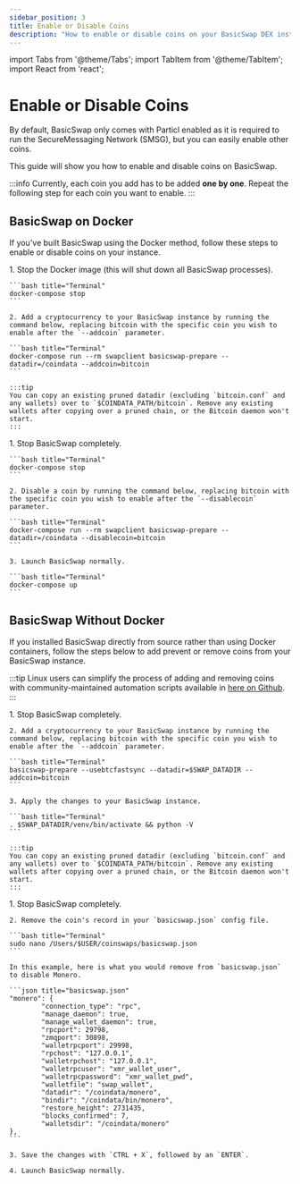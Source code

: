 ```yaml
---
sidebar_position: 3
title: Enable or Disable Coins
description: "How to enable or disable coins on your BasicSwap DEX instance"
---
```


import Tabs from '@theme/Tabs';
import TabItem from '@theme/TabItem';
import React from 'react';

# Enable or Disable Coins

By default, BasicSwap only comes with Particl enabled as it is required to run the SecureMessaging Network (SMSG), but you can easily enable other coins.

This guide will show you how to enable and disable coins on BasicSwap.

:::info
Currently, each coin you add has to be added **one by one**. Repeat the following step for each coin you want to enable.
:::

## BasicSwap on Docker

If you've built BasicSwap using the Docker method, follow these steps to enable or disable coins on your instance.

<Tabs groupId="coin-management-docker">
  <TabItem value="enable-coins-docker" label="Enable Coins">
    1. Stop the Docker image (this will shut down all BasicSwap processes).
    
    ```bash title="Terminal"
    docker-compose stop
    ```
    
    2. Add a cryptocurrency to your BasicSwap instance by running the command below, replacing bitcoin with the specific coin you wish to enable after the `--addcoin` parameter.
    
    ```bash title="Terminal"
    docker-compose run --rm swapclient basicswap-prepare --datadir=/coindata --addcoin=bitcoin
    ```

    :::tip
    You can copy an existing pruned datadir (excluding `bitcoin.conf` and any wallets) over to `$COINDATA_PATH/bitcoin`. Remove any existing wallets after copying over a pruned chain, or the Bitcoin daemon won't start.
    :::
  </TabItem>
  <TabItem value="disable-coins-docker" label="Disable Coins">
    1. Stop BasicSwap completely.
    
    ```bash title="Terminal"
    docker-compose stop
    ```

    2. Disable a coin by running the command below, replacing bitcoin with the specific coin you wish to enable after the `--disablecoin` parameter.
    
    ```bash title="Terminal"
    docker-compose run --rm swapclient basicswap-prepare --datadir=/coindata --disablecoin=bitcoin
    ```
    
    3. Launch BasicSwap normally.
    
    ```bash title="Terminal"
    docker-compose up
    ```
  </TabItem>
</Tabs>

## BasicSwap Without Docker

If you installed BasicSwap directly from source rather than using Docker containers, follow the steps below to add  prevent or remove coins from your BasicSwap instance.

:::tip
Linux users can simplify the process of adding and removing coins with community-maintained automation scripts available in [here on Github](https://github.com/nahuhh/basicswap-bash/releases). 
:::

<Tabs groupId="coin-management-no-docker">
  <TabItem value="enable-coins-no-docker" label="Enable Coins">
    1. Stop BasicSwap completely.

    2. Add a cryptocurrency to your BasicSwap instance by running the command below, replacing bitcoin with the specific coin you wish to enable after the `--addcoin` parameter.
    
    ```bash title="Terminal" 
    basicswap-prepare --usebtcfastsync --datadir=$SWAP_DATADIR --addcoin=bitcoin
    ```

    3. Apply the changes to your BasicSwap instance.
    
    ```bash title="Terminal" 
    . $SWAP_DATADIR/venv/bin/activate && python -V
    ```

    :::tip
    You can copy an existing pruned datadir (excluding `bitcoin.conf` and any wallets) over to `$COINDATA_PATH/bitcoin`. Remove any existing wallets after copying over a pruned chain, or the Bitcoin daemon won't start.
    :::
  </TabItem>
  <TabItem value="disable-coins-no-docker" label="Disable Coins">
    1. Stop BasicSwap completely.

    2. Remove the coin's record in your `basicswap.json` config file.
    
    ```bash title="Terminal"
    sudo nano /Users/$USER/coinswaps/basicswap.json
    ```

    In this example, here is what you would remove from `basicswap.json` to disable Monero.
    
    ```json title="basicswap.json"
    "monero": {
            "connection_type": "rpc",
            "manage_daemon": true,
            "manage_wallet_daemon": true,
            "rpcport": 29798,
            "zmqport": 30898,
            "walletrpcport": 29998,
            "rpchost": "127.0.0.1",
            "walletrpchost": "127.0.0.1",
            "walletrpcuser": "xmr_wallet_user",
            "walletrpcpassword": "xmr_wallet_pwd",
            "walletfile": "swap_wallet",
            "datadir": "/coindata/monero",
            "bindir": "/coindata/bin/monero",
            "restore_height": 2731435,
            "blocks_confirmed": 7,
            "walletsdir": "/coindata/monero"
    },
    ```

    3. Save the changes with `CTRL + X`, followed by an `ENTER`.

    4. Launch BasicSwap normally.
  </TabItem>
</Tabs>